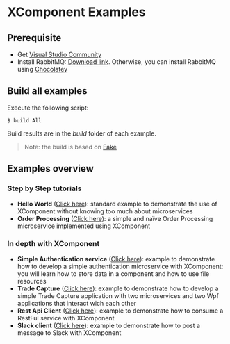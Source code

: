 # XComponent Examples

## Prerequisite

* Get [Visual Studio Community](https://www.visualstudio.com/en-us/products/visual-studio-community-vs.aspx)
* Install RabbitMQ: [Download link](http://www.rabbitmq.com/download.html). Otherwise, you can install RabbitMQ using [Chocolatey](https://chocolatey.org/packages/rabbitmq)

## Build all examples

Execute the following script:
```
$ build All
```
Build results are in the *build* folder of each example.

> Note: the build is based on [Fake](http://fsharp.github.io/FAKE/)

## Examples overview

### Step by Step tutorials
* **Hello World** ([Click here](xcomponent.helloworld)): 
standard example to demonstrate the use of XComponent without knowing too much about microservices
* **Order Processing** ([Click here](xcomponent.orderprocessing)): 
a simple and naïve Order Processing microservice implemented using XComponent

### In depth with XComponent

* **Simple Authentication service** ([Click here](xcomponent.authentication)): 
example to demonstrate how to develop a simple authentication microservice with XComponent: you will learn how to store data in a component and how to use file resources
* **Trade Capture** ([Click here](xcomponent.tradecapture)): 
example to demonstrate how to develop a simple Trade Capture application with two microservices and two Wpf applications that interact wich each other
* **Rest Api Client** ([Click here](xcomponent.restapiclient)): 
example to demonstrate how to consume a RestFul service with XComponent
* **Slack client** ([Click here](xcomponent.slack)): 
example to demonstrate how to post a message to Slack with XComponent
